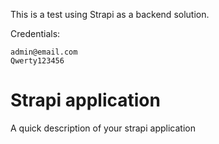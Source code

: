 This is a test using Strapi as a backend solution.

Credentials:
```
admin@email.com
Qwerty123456
```

# Strapi application

A quick description of your strapi application
